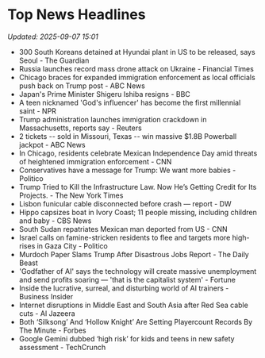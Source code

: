 # Top News Headlines

_Updated: 2025-09-07 15:01_

- 300 South Koreans detained at Hyundai plant in US to be released, says Seoul - The Guardian
- Russia launches record mass drone attack on Ukraine - Financial Times
- Chicago braces for expanded immigration enforcement as local officials push back on Trump post - ABC News
- Japan's Prime Minister Shigeru Ishiba resigns - BBC
- A teen nicknamed 'God's influencer' has become the first millennial saint - NPR
- Trump administration launches immigration crackdown in Massachusetts, reports say - Reuters
- 2 tickets -- sold in Missouri, Texas -- win massive $1.8B Powerball jackpot - ABC News
- In Chicago, residents celebrate Mexican Independence Day amid threats of heightened immigration enforcement - CNN
- Conservatives have a message for Trump: We want more babies - Politico
- ​​Trump Tried to Kill the Infrastructure Law. Now He’s Getting Credit for Its Projects. - The New York Times
- Lisbon funicular cable disconnected before crash — report - DW
- Hippo capsizes boat in Ivory Coast; 11 people missing, including children and baby - CBS News
- South Sudan repatriates Mexican man deported from US - CNN
- Israel calls on famine-stricken residents to flee and targets more high-rises in Gaza City - Politico
- Murdoch Paper Slams Trump After Disastrous Jobs Report - The Daily Beast
- 'Godfather of AI' says the technology will create massive unemployment and send profits soaring — 'that is the capitalist system' - Fortune
- Inside the lucrative, surreal, and disturbing world of AI trainers - Business Insider
- Internet disruptions in Middle East and South Asia after Red Sea cable cuts - Al Jazeera
- Both ‘Silksong’ And ‘Hollow Knight’ Are Setting Playercount Records By The Minute - Forbes
- Google Gemini dubbed ‘high risk’ for kids and teens in new safety assessment - TechCrunch